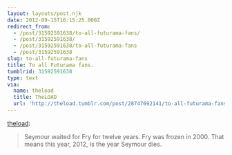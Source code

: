 ```yaml
---
layout: layouts/post.njk
date: 2012-09-15T16:15:25.000Z
redirect_from:
  - /post/31592591638/to-all-futurama-fans/
  - /post/31592591638/
  - /post/31592591638/to-all-futurama-fans
  - /post/31592591638
slug: to-all-futurama-fans
title: To all Futurama fans.
tumblrid: 31592591638
type: text
via:
  name: theload
  title: TheLOAD
  url: 'http://theload.tumblr.com/post/28747692141/to-all-futurama-fans'
---
```

<p><a href="http://theload.tumblr.com/post/28747692141/to-all-futurama-fans" class="tumblr_blog">theload</a>:</p>

<blockquote><p>Seymour waited for Fry for twelve years. Fry was frozen in 2000. That means this year, 2012, is the year Seymour dies.</p></blockquote>
